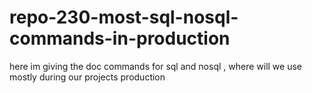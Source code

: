 # repo-230-most-sql-nosql-commands-in-production
here im giving the doc commands for sql and nosql , where will we use mostly during our projects production
